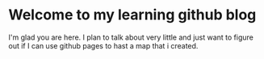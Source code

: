 # Welcome to my learning github blog

I'm glad you are here. I plan to talk about very little and just want to figure out if I can use github pages to hast a map that i created.
